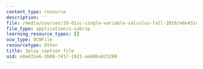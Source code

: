 ```yaml
---
content_type: resource
description: ''
file: /media/courses/18-01sc-single-variable-calculus-fall-2010/e0e431e63b0874171921ae60ba425280_MK_0QHbUnIA.srt
file_type: application/x-subrip
learning_resource_types: []
ocw_type: OCWFile
resourcetype: Other
title: 3play caption file
uid: e0e431e6-3b08-7417-1921-ae60ba425280
---
```

